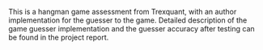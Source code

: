 This is a hangman game assessment from Trexquant, with an author implementation for the guesser to the game. Detailed description of the game guesser implementation and the guesser accuracy after testing can be found in the project report.
